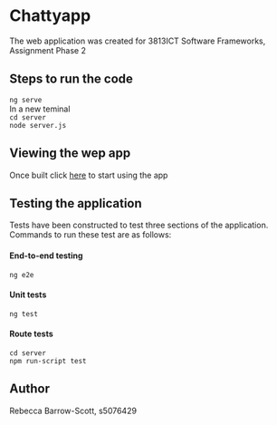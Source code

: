 # Chattyapp
The web application was created for 3813ICT Software Frameworks, Assignment Phase 2

## Steps to run the code
`ng serve`  
In a new teminal  
`cd server`  
`node server.js`  

## Viewing the wep app
Once built click [here](http://localhost:4200) to start using the app  

## Testing the application
Tests have been constructed to test three sections of the application. Commands to run these test are as follows:  
#### End-to-end testing  
`ng e2e`  
#### Unit tests  
`ng test`  
#### Route tests
`cd server`   
`npm run-script test`   


## Author 
Rebecca Barrow-Scott, s5076429